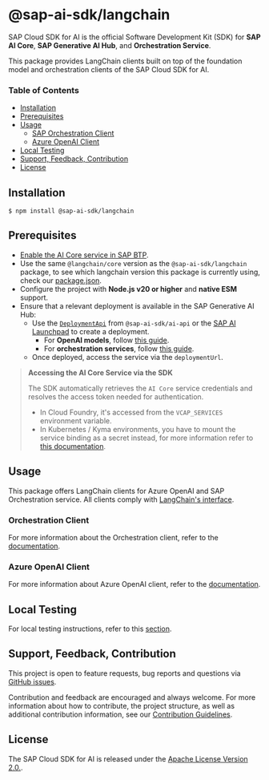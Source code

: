 # @sap-ai-sdk/langchain

SAP Cloud SDK for AI is the official Software Development Kit (SDK) for **SAP AI Core**, **SAP Generative AI Hub**, and **Orchestration Service**.

This package provides LangChain clients built on top of the foundation model and orchestration clients of the SAP Cloud SDK for AI.

### Table of Contents

- [Installation](#installation)
- [Prerequisites](#prerequisites)
- [Usage](#usage)
  - [SAP Orchestration Client](#sap-orchestration-client)
  - [Azure OpenAI Client](#azure-openai-client)
- [Local Testing](#local-testing)
- [Support, Feedback, Contribution](#support-feedback-contribution)
- [License](#license)

## Installation

```
$ npm install @sap-ai-sdk/langchain
```

## Prerequisites

- [Enable the AI Core service in SAP BTP](https://help.sap.com/docs/sap-ai-core/sap-ai-core-service-guide/initial-setup).
- Use the same `@langchain/core` version as the `@sap-ai-sdk/langchain` package, to see which langchain version this package is currently using, check our [package.json](./package.json).
- Configure the project with **Node.js v20 or higher** and **native ESM** support.
- Ensure that a relevant deployment is available in the SAP Generative AI Hub:
  - Use the [`DeploymentApi`](https://github.com/SAP/ai-sdk-js/blob/main/packages/ai-api/README.md#create-a-deployment) from `@sap-ai-sdk/ai-api` or the [SAP AI Launchpad](https://help.sap.com/docs/sap-ai-core/generative-ai-hub/activate-generative-ai-hub-for-sap-ai-launchpad?locale=en-US&q=launchpad) to create a deployment.
    - For **OpenAI models**, follow [this guide](https://help.sap.com/docs/sap-ai-core/sap-ai-core-service-guide/create-deployment-for-generative-ai-model-in-sap-ai-core).
    - For **orchestration services**, follow [this guide](https://help.sap.com/docs/sap-ai-core/sap-ai-core-service-guide/create-deployment-for-orchestration).
  - Once deployed, access the service via the `deploymentUrl`.

> **Accessing the AI Core Service via the SDK**
>
> The SDK automatically retrieves the `AI Core` service credentials and resolves the access token needed for authentication.
>
> - In Cloud Foundry, it's accessed from the `VCAP_SERVICES` environment variable.
> - In Kubernetes / Kyma environments, you have to mount the service binding as a secret instead, for more information refer to [this documentation](https://www.npmjs.com/package/@sap/xsenv#usage-in-kubernetes).

## Usage

This package offers LangChain clients for Azure OpenAI and SAP Orchestration service.
All clients comply with [LangChain's interface](https://js.langchain.com/docs/introduction).

### Orchestration Client

For more information about the Orchestration client, refer to the [documentation](https://github.com/SAP/ai-sdk-js/tree/main/packages/langchain/src/orchestration/README.md).

### Azure OpenAI Client

For more information about Azure OpenAI client, refer to the [documentation](https://github.com/SAP/ai-sdk-js/tree/main/packages/langchain/src/openai/README.md).

## Local Testing

For local testing instructions, refer to this [section](https://github.com/SAP/ai-sdk-js/blob/main/README.md#local-testing).

## Support, Feedback, Contribution

This project is open to feature requests, bug reports and questions via [GitHub issues](https://github.com/SAP/ai-sdk-js/issues).

Contribution and feedback are encouraged and always welcome.
For more information about how to contribute, the project structure, as well as additional contribution information, see our [Contribution Guidelines](https://github.com/SAP/ai-sdk-js/blob/main/CONTRIBUTING.md).

## License

The SAP Cloud SDK for AI is released under the [Apache License Version 2.0.](http://www.apache.org/licenses/).
